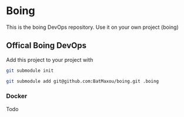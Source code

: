 # Boing

This is the boing DevOps repository.
Use it on your own project (boing)

## Offical Boing DevOps

Add this project to your project with

```bash
git submodule init
```

```bash
git submodule add git@github.com:BatMaxou/boing.git .boing
```

### Docker

Todo
